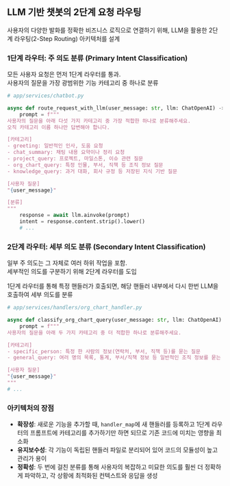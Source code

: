 ## LLM 기반 챗봇의 2단계 요청 라우팅

사용자의 다양한 발화를 정확한 비즈니스 로직으로 연결하기 위해, LLM을 활용한 2단계 라우팅(2-Step Routing) 아키텍처를 설계

### 1단계 라우터: 주 의도 분류 (Primary Intent Classification)

모든 사용자 요청은 먼저 1단계 라우터를 통과.\
사용자의 질문을 가장 광범위한 기능 카테고리 중 하나로 분류


```python
# app/services/chatbot.py

async def route_request_with_llm(user_message: str, llm: ChatOpenAI) -> str:
    prompt = f"""
사용자의 질문을 아래 다섯 가지 카테고리 중 가장 적합한 하나로 분류해주세요.
오직 카테고리 이름 하나만 답변해야 합니다.

[카테고리]
- greeting: 일반적인 인사, 도움 요청
- chat_summary: 채팅 내용 요약이나 정리 요청
- project_query: 프로젝트, 마일스톤, 이슈 관련 질문
- org_chart_query: 특정 인물, 부서, 직책 등 조직 정보 질문
- knowledge_query: 과거 대화, 회사 규정 등 저장된 지식 기반 질문

[사용자 질문]
"{user_message}"

[분류]
"""
    response = await llm.ainvoke(prompt)
    intent = response.content.strip().lower()
    # ...
```

### 2단계 라우터: 세부 의도 분류 (Secondary Intent Classification)

일부 주 의도는 그 자체로 여러 하위 작업을 포함.\
세부적인 의도를 구분하기 위해 2단계 라우터를 도입

1단계 라우터를 통해 특정 핸들러가 호출되면, 해당 핸들러 내부에서 다시 한번 LLM을 호출하여 세부 의도를 분류

```python
# app/services/handlers/org_chart_handler.py

async def classify_org_chart_query(user_message: str, llm: ChatOpenAI) -> str:
    prompt = f"""
사용자의 질문을 아래 두 가지 카테고리 중 더 적합한 하나로 분류해주세요.

[카테고리]
- specific_person: 특정 한 사람의 정보(연락처, 부서, 직책 등)를 묻는 질문
- general_query: 여러 명의 목록, 통계, 부서/직책 정보 등 일반적인 조직 정보를 묻는 질문

[사용자 질문]
"{user_message}"
"""
# ...
```

### 아키텍처의 장점

  * **확장성**: 새로운 기능을 추가할 때, `handler_map`에 새 핸들러를 등록하고 1단계 라우터의 프롬프트에 카테고리를 추가하기만 하면 되므로 기존 코드에 미치는 영향을 최소화
  * **유지보수성**: 각 기능이 독립된 핸들러 파일로 분리되어 있어 코드의 모듈성이 높고 관리가 용이
  * **정확성**: 두 번에 걸친 분류를 통해 사용자의 복잡하고 미묘한 의도를 훨씬 더 정확하게 파악하고, 각 상황에 최적화된 컨텍스트와 응답을 생성